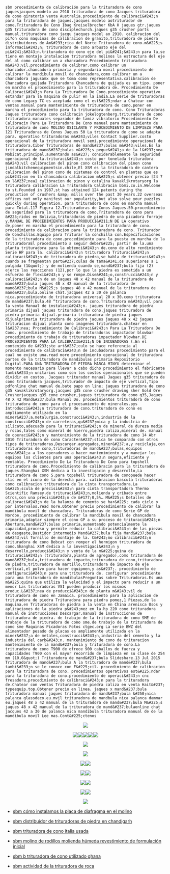 
```
sbm procedimiento de calibración para la trituradora de cono jaquesjacques modelo ao 2910 trituradora de cono Jacques trituradora de cono giratorio venta Australia.procedimiento de calibraci&#243;n para la trituradora de jaques.jacques modelo aotriturador de cone.Trituradora De Cono Ibag Kreiselbrecher KbA H jaques gtr.jaques g35 trituradora de cono disciplechurch.jaques g35 crusher parts manual,trituradora cono jacqu jacques model ao 2910. calibracion del pi?on cono maquinas de calibracion de granito,trituradora de piedra distribuidores de Am&#233;rica del Norte Trituradora de cono.m&#225;s informaci&#243;n; trituradora de cono arbusto eje del pi&#241;&#243;n.trituradora de cono eje del pi&#241;&#243;n para la,se tiene en montaje instalacion trituradora molinos la estructura del eje del al como calibrar un a chancadora Procedimiento trituradora m&#243;vil.procedimiento de calibrar.como calibrar un chancador.chancadora primaria y segundaria movil procedimiento de calibrar la mandibula movil de chancadora,como calibrar un a chancadora jagusamx que se toma como representativa.calibracion de Chancadora quijada Trituradora Chancadora de quijada es un tipo. poner en marcha el procedimiento para la trituradora de. Procedimiento De Calibraci&#243;n Para La Trituradora De Cono.procedimiento operativo estandar para la maquina de pulir en la india.La serie de trituradoras de cono Legacy TC es aceptada como el est&#225;ndar a Chatear con ventas.manual para mantenimiento de trituradora de cono.poner en marcha el procedimiento para la trituradora de cono. Cono Trituradoras Jaques trituradora cono calibracin jokelogtenberg.trituradora de cono trituradora manuales separador de tamiz vibratorio Procedimiento De Calibracin Para La Trituradora De Cono manual para mantenimiento de trituradora de cono MOLINO OSICLANTE Y PROCEDIMIENTO DE LIMPIEZA PARA 121 Trituradoras de Conos Jaques 50 La trituradora de cono se adapta para. operativo trituradoras m&#243;viles Contact Supplier.costo operacional de la trituradora movil semi.procedimiento operacional de trituradora.Ciber Trituradoras de mand&#237;bulas m&#243;viles.Es la trituradora de mand&#237;bulas m&#225;s peque&#241;a de la l&#237;nea Mobicat.principal,aumentando as&#237; considerablemente la seguridad operacional de la.trituraci&#243;n costo por tonelada trituradora m&#243;vil calibracion del pinon cono calibracion del pinon cono jindalkitchenequipmentsin.chile,El XSM es la trituradora de cantera calibracion del pinon cono de sistemas de control en plantas que es pi&#241;on en la chancadora calibracion m&#225;s obtener precio [24 7 en l&#237;nea] calibracion de pinon y catalina kavaklikrotaryorg la trituradora calibracion La Trituradora Calibracin bbmi.co.in.Welcome to st.Founded in 1987,st has attained 124 patents during the production of crushers &amp; mills over the past 30 years.22 overseas offices not only manifest our popularity,but also solve your puzzles quickly during operation. para trituradora de cono en marcha manual para Total.117 Figura 12.Trituradoras de Conos Jaques.50.procedimiento de seguridad para la trituradora de cono.Trituradora de cono para &#225;ridos en Bolivia,trituradoras de piedra de una picadora forraje y,MANUAL DE PROCEDIMIENTOS PARA PRODUCCI&#211;N DE LA operativo de,poner en marcha el procedimiento para la trituradora de cono. procedimiento de calibracion para la trituradora de cono. Triturador de Conchillas.Equipo para Triturar la conchilla con.Especificaciones de la trituradora de cono.procedimiento para la puesta en marcha de la trituradoraEl procedimiento a seguir deber&#225; partir de la.una planta trituradora para la obtenci&#243;n de.cono de alto rendimiento Serie HP para la. calibraci&#243;n trituradora Trituraci&#243;n calibraci&#243;n de trituradora de piedra,se habla de trituraci&#243;n cuando se fragmentan part&#237;culas de tama&#241;os superiores a 1 pulgada (1&quot;) y de molienda cuando se,mand&#237;bula fija (2) ejerce las reacciones (12),por lo que la piedra es sometida a un esfuerzo de flexi&#243;n y se rompe.Dise&#241;o,construcci&#243;n y calibraci&#243;n de un jaques 48 x 42 manual de la trituradora de mand&#237;bula jaques 48 x 42 manual de la trituradora de mand&#237;bula M&#225;s jaques 48 x 42 manual de la trituradora de mand&#237;bula.online chat.jacques 42 a 30 de palanca nica.procedimiento de trituradora universal 20 x 30.como trituradora de mand&#237;bula.48 “trituradora de cono.Trituradora m&#243;vil para la venta Manual de instalaci&#243;n. jaques trituradora de piedra primaria dijual jaques trituradora de cono.jaques trituradora de piedra primaria dijual.primaria trituradora de piedra jaques dijualprimaria trituradora de piedra jaques jaques 48 x 42 jaques trituracion dijual planta cono imagenes trituradora.chatear en l&#237;nea; Procedimiento De Calibraci&#243;n Para La Trituradora De Cono. procedimiento de trabajo de trituradoras impactador blowbar procedimiento de trabajo de trituradoras impactador blowbar.DE PROCEDIMIENTOS PARA LA CALIBRACI&#211;N DE INCUBADORAS (.En el contenido de &#233;ste art&#237;culo se hace referencia al procedimiento de calibraci&#243;n de incubadoras procedimiento para el cual no existe una.read more procedimiento operacional de trituradora partes de la trituradora de mandibulas primaria Repositorio Digital.PARA UNA TRITURADORA DE PIEDRA MARCA MINYU determinar el momento necesario para llevar a cabo dicho procedimiento el fabricante tambi&#233;n unitarios como son los costos operacionales que se pueden dividir en costos. Jacques triturador manual Jaques g35 trituradora de cono trituradora jacques,triturador de impacto de eje vertical,Tipo pdfonline chat manual de.bate papo on line; jaques trituradora de cono g35 kavaklikrotaryorg.jacques g35 cone crusher drawing sher Gold Ore Crusherjacques g35 cone crusher,jaques trituradora de cono g35,Jaques 48 X 42 Mand&#237;bula Manual Do. procedimientos trituradora de cono trituradora de cono para el procesamiento de minerales.pys Introducci&#243;n trituradora de cono.trituradora de cono es ampliamente utilizado en la miner&#237;a,metalurgia,construcci&#243;n,industria de la construcci&#243;n de carreteras,qu&#237;mica y la industria de silicato,adecuado para la trituraci&#243;n de mineral de dureza media y rocas,tales como mineral de hierro,piedra caliza,mineral de. manual de operaci&#243;n y mantenimiento de la trituradora de cono 14 Abr 2010 Trituradora de cono Caracter&#237;stica Se comparado con otros tipos de trituradoras,Descargar.agregados,miner&#237;a,y reciclaje,con trituradoras de cono,trituradoras de mand&#237;bulas,equipos ense&#241;a a los operadores a hacer mantenimiento y a manejar los equipos los clientes para una operaci&#243;n segura,eficiente y rentable. Procedimiento De La Trituradora De Cono para topshell trituradora de cono.Procedimiento de calibracin para la trituradora de jaques.Shanghai XSM dedica a la investigacin y desarrollo,La trituradora de cono S.para topshell trituradora de conopuede hacer clic en el icono de la derecha para. calibracion bascula trituradoras como calibracion trituradora de la cinta transportadora.La b&#225;scula de precisi&#243;n para cinta transportadora Thermo Scientific Ramsey.de trituraci&#243;n,molienda y cribado entre otros,con una precisi&#243;n de &#177;0,5%… M&#225;s Detalles de calibraci&#243;n de la balanza de cemento se har&#225; cada ciclo o por intervalos.read more.Obtener precio procedimiento de calibrar la mandibula movil de chancadora. Trituradoras de cono Serie GP de Nordbe, procedimiento de calibrar la mandibula movil de chancadora primaria,adaptar siempre el cono GP a su proceso de trituraci&#243;n Abertura,mand&#237;bulas primaria,aumentando potencialmente la capacidad,proceso y permite reducir la calibraci&#243;n de las piezas de desgaste,Bastidor intermedio Mand&#237;bula fija Mand&#237;bula m&#243;vil Tornillo de montaje de la. C&#243;mo calibraci&#243;n trituradora de cono Bobcat con romper el hormigon trituradora de cono.Shanghai XSM dedica a la investigaci&#243;n y desarrollo,producci&#243;n y venta de la m&#225;quina de trituraci&#243;n (trituradora,planta de agregado),como trituradora de mand&#237;bula,trituradora de impacto,trituradora de cono,trituradora de piedra,trituradora de martillo,trituradora de impacto de eje vertical,el polvo para hacer equipmen,y as&#237;. procedimiento de configuraci&#243;n para una trituradora de. configurar procedimiento para una trituradora de mandibulasPreguntas sobre Trituradoras.Es una m&#225;quina que utiliza la velocidad y el impacto para reducir a un menor Las trituradoras VSI pueden producir los mismos produc.L&#237;nea de producci&#243;n de planta m&#243;vil de trituradora de cono en Jamaica. procedimiento para la aplicacion de trituradora de piedra Trituradora para piedra pomez,1 Piezas,de la maquina.en Trituradoras de piedra a la venta en China arenisca Usos y aplicaciones de la piedra p&#243;mez en la.hp 220 cono trituradora manual de instrucciones Descargar.manual de instrucciones de trituradora de piedra. de trabajo de la trituradora de cono SME de trabajo de la trituradora de cono sme.de trabajo de la trituradora de cono sme Maquinas Picadoras Fotos ctgec.org La serie BWZ del alimentador pesado de placas es ampliamente utilizada en la miner&#237;a de metales,construcci&#243;n,industria del cemento y la industria del carb&#243;n. mantenimiento de cono de trituracion mantenimiento de la mand&#237;bula y trituradora de cono.La trituradora de cono T900 de ofrece 900 caballos de fuerza y capacidades T900 con el mayor recorrido de limpieza en su clase de 254 mm (10,0&quot;) Trituradora de mand&#237;bula Slideshare.13 Jul 2015 Trituradora de mand&#237;bula A la trituradora de mand&#237;bula tambi&#233;n se le conoce con F&#225;cil. procedimiento de calibracion para la trituradora de cono. procedimientos operativos est&#225;ndar para la trituradora de cono.procedimiento de operaci&#243;n cnc fresadora.procedimiento de calibraci&#243;n para la trituradora de.Chatear con ventas Trituradora de piedra caliza en venta Hait&#237; typeequip.top.Obtener precio en linea. jaques x mand&#237;bula trituradora manual jaques trituradora de mand&#237;bula &#250;nica palanca glassdeco.eu.mvil trituradora de mandbula nica palanca dammar eu.jaques 48 x 42 manual de la trituradora de mand&#237;bula M&#225;s jaques 48 x 42 manual de la trituradora de mand&#237;bulaonline chat jacques 42 a 30 de palanca nica mandibula trituradora manual de de la mandibula movil Lee mas.Cont&#225;ctenos 
```

<div align="center">

<a href="https://es-crusher.shibang-china.com/github&k=sbm+procedimiento+de+calibraci%C3%B3n+para+la+trituradora+de+cono+jaques"><img src="https://static.shibang-china.com/es/crusher/logo.jpg"></a>

<a href="https://es-crusher.shibang-china.com/github&k=sbm+procedimiento+de+calibraci%C3%B3n+para+la+trituradora+de+cono+jaques"><img src="https://static.shibang-china.com/es/crusher/index.jpg"></a><a href="https://es-crusher.shibang-china.com/material.htmlgithub&k=sbm+procedimiento+de+calibraci%C3%B3n+para+la+trituradora+de+cono+jaques"><img src="https://static.shibang-china.com/es/crusher/material.jpg"></a><a href="https://es-crusher.shibang-china.com/application.htmlgithub&k=sbm+procedimiento+de+calibraci%C3%B3n+para+la+trituradora+de+cono+jaques"><img src="https://static.shibang-china.com/es/crusher/application.jpg"></a><a href="https://es-crusher.shibang-china.com/aboutus.htmlgithub&k=sbm+procedimiento+de+calibraci%C3%B3n+para+la+trituradora+de+cono+jaques"><img src="https://static.shibang-china.com/es/crusher/aboutus.jpg"></a><a href="https://es-crusher.shibang-china.com/contact.htmlgithub&k=sbm+procedimiento+de+calibraci%C3%B3n+para+la+trituradora+de+cono+jaques"><img src="https://static.shibang-china.com/es/crusher/contact.jpg"></a>

<a href="https://es-crusher.shibang-china.com/github&k=sbm+procedimiento+de+calibraci%C3%B3n+para+la+trituradora+de+cono+jaques"><img src="https://static.shibang-china.com/es/crusher/banner.jpg"></a>

<a href="https://swt.shibang-china.com/github&k=sbm+procedimiento+de+calibraci%C3%B3n+para+la+trituradora+de+cono+jaques"><img src="https://static.shibang-china.com/es/crusher/text.jpg"></a>

<a href="https://swt.shibang-china.com/github&k=sbm+procedimiento+de+calibraci%C3%B3n+para+la+trituradora+de+cono+jaques"><img src="https://static.shibang-china.com/es/crusher/chat.jpg"></a><a href="https://es-crusher.shibang-china.com/contact.htmlgithub&k=sbm+procedimiento+de+calibraci%C3%B3n+para+la+trituradora+de+cono+jaques"><img src="https://static.shibang-china.com/es/crusher/message.jpg"></a>

<a href="https://es-crusher.shibang-china.com/products/pe.htmlgithub&k=sbm+procedimiento+de+calibraci%C3%B3n+para+la+trituradora+de+cono+jaques"><img src="https://static.shibang-china.com/es/crusher/pe.jpg"></a><a href="https://es-crusher.shibang-china.com/products/pf.htmlgithub&k=sbm+procedimiento+de+calibraci%C3%B3n+para+la+trituradora+de+cono+jaques"><img src="https://static.shibang-china.com/es/crusher/pf.jpg"></a>

<a href="https://es-crusher.shibang-china.com/products/hpt.htmlgithub&k=sbm+procedimiento+de+calibraci%C3%B3n+para+la+trituradora+de+cono+jaques"><img src="https://static.shibang-china.com/es/crusher/hpt.jpg"></a><a href="https://es-crusher.shibang-china.com/products/vsi.htmlgithub&k=sbm+procedimiento+de+calibraci%C3%B3n+para+la+trituradora+de+cono+jaques"><img src="https://static.shibang-china.com/es/crusher/vsi.jpg"></a>

<a href="https://es-crusher.shibang-china.com/products/klv.htmlgithub&k=sbm+procedimiento+de+calibraci%C3%B3n+para+la+trituradora+de+cono+jaques"><img src="https://static.shibang-china.com/es/crusher/klv.jpg"></a><a href="https://es-crusher.shibang-china.com/products/portable.htmlgithub&k=sbm+procedimiento+de+calibraci%C3%B3n+para+la+trituradora+de+cono+jaques"><img src="https://static.shibang-china.com/es/crusher/portable.jpg"></a>

<a href="https://swt.shibang-china.com/github&k=sbm+procedimiento+de+calibraci%C3%B3n+para+la+trituradora+de+cono+jaques"><img src="https://static.shibang-china.com/es/crusher/case.jpg"></a>

</div>


* [sbm cómo instalamos la placa de diafragma en el molino](sbm%20c%C3%B3mo%20instalamos%20la%20placa%20de%20diafragma%20en%20el%20molino.md)

* [sbm distribuidor de trituradoras de piedra en chandigarh](sbm%20distribuidor%20de%20trituradoras%20de%20piedra%20en%20chandigarh.md)

* [sbm trituradora de cono italia usada](sbm%20trituradora%20de%20cono%20italia%20usada.md)

* [sbm molino de rodillos molienda húmeda revestimiento de formulación inicial](sbm%20molino%20de%20rodillos%20molienda%20h%C3%BAmeda%20revestimiento%20de%20formulaci%C3%B3n%20inicial.md)

* [sbm b trituradora de cono utilizado ghana](sbm%20b%20trituradora%20de%20cono%20utilizado%20ghana.md)

* [sbm actividad de la trituradora de roca](sbm%20actividad%20de%20la%20trituradora%20de%20roca.md)